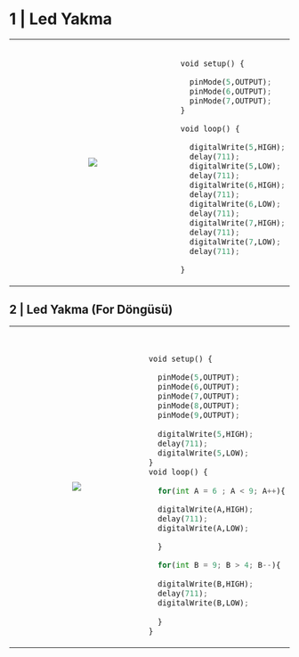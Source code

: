 # 1 | Led Yakma  

<table>
  <tr>
     <td width="60%">
       <p align="center"> <img src="https://github.com/ThePherZ/Ardunio/assets/156532472/d48ff357-5daa-4b5b-8496-f415e7aab574" ></img>
    </td>
    <td width="50%"> 
      
```python
    
void setup() {

  pinMode(5,OUTPUT);
  pinMode(6,OUTPUT);
  pinMode(7,OUTPUT);
}

void loop() {

  digitalWrite(5,HIGH);
  delay(711);
  digitalWrite(5,LOW);
  delay(711);
  digitalWrite(6,HIGH);
  delay(711);
  digitalWrite(6,LOW);
  delay(711);
  digitalWrite(7,HIGH);
  delay(711);
  digitalWrite(7,LOW);
  delay(711);

}
```
    
  </td>
  </tr>
</table>

## 2 | Led Yakma (For Döngüsü)

<table>
  <tr>
     <td width="60%">
       <p align="center"> <img src="https://github.com/ThePherZ/Ardunio/assets/156532472/14a69cf6-3a9e-475d-86f5-626bbd0595f4"></img>
    </td>
    <td width="50%"> 
      
```python


void setup() {

  pinMode(5,OUTPUT);
  pinMode(6,OUTPUT);
  pinMode(7,OUTPUT);
  pinMode(8,OUTPUT);
  pinMode(9,OUTPUT);
  
  digitalWrite(5,HIGH);
  delay(711);
  digitalWrite(5,LOW);
}
void loop() {
  
  for(int A = 6 ; A < 9; A++){

  digitalWrite(A,HIGH);
  delay(711);
  digitalWrite(A,LOW);

  }

  for(int B = 9; B > 4; B--){
  
  digitalWrite(B,HIGH);
  delay(711);
  digitalWrite(B,LOW);
    
  }
}

```
  </td>
  </tr>
</table>
